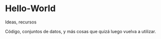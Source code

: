 # Hello-World
Ideas, recursos

Código, conjuntos de datos, y más cosas que quizá luego vuelva a utilizar.
